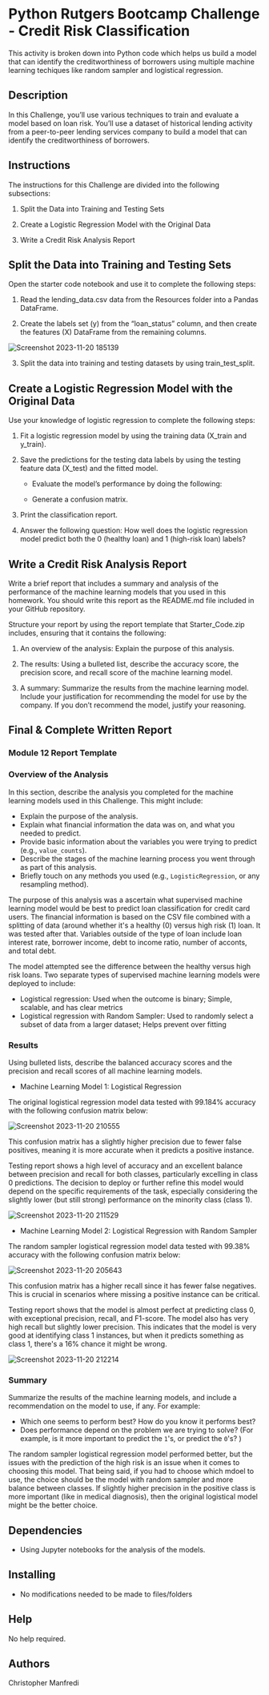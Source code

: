 # Python Rutgers Bootcamp Challenge - Credit Risk Classification

This activity is broken down into Python code which helps us build a model that can identify the creditworthiness of borrowers using multiple machine learning techiques like random sampler and logistical regression. 

## Description

In this Challenge, you’ll use various techniques to train and evaluate a model based on loan risk. You’ll use a dataset of historical lending activity from a peer-to-peer lending services company to build a model that can identify the creditworthiness of borrowers.

## Instructions

The instructions for this Challenge are divided into the following subsections:

1. Split the Data into Training and Testing Sets

2. Create a Logistic Regression Model with the Original Data

3. Write a Credit Risk Analysis Report

## Split the Data into Training and Testing Sets

Open the starter code notebook and use it to complete the following steps:

1. Read the lending_data.csv data from the Resources folder into a Pandas DataFrame.

2. Create the labels set (y) from the “loan_status” column, and then create the features (X) DataFrame from the remaining columns.

![Screenshot 2023-11-20 185139](https://github.com/Connextstrategy/credit-risk-classification/assets/18508699/9d3c40eb-fafc-42cb-ae16-e843327365a1)

3. Split the data into training and testing datasets by using train_test_split.

## Create a Logistic Regression Model with the Original Data

Use your knowledge of logistic regression to complete the following steps:

1. Fit a logistic regression model by using the training data (X_train and y_train).

2. Save the predictions for the testing data labels by using the testing feature data (X_test) and the fitted model.

   * Evaluate the model’s performance by doing the following:

   * Generate a confusion matrix.

3. Print the classification report.

4. Answer the following question: How well does the logistic regression model predict both the 0 (healthy loan) and 1 (high-risk loan) labels?
 
 ## Write a Credit Risk Analysis Report

Write a brief report that includes a summary and analysis of the performance of the machine learning models that you used in this homework. You should write this report as the README.md file included in your GitHub repository.

Structure your report by using the report template that Starter_Code.zip includes, ensuring that it contains the following:

1. An overview of the analysis: Explain the purpose of this analysis.

2. The results: Using a bulleted list, describe the accuracy score, the precision score, and recall score of the machine learning model.

3. A summary: Summarize the results from the machine learning model. Include your justification for recommending the model for use by the company. If you don’t recommend the model, justify your reasoning.

 ## Final & Complete Written Report 

### Module 12 Report Template

### Overview of the Analysis

In this section, describe the analysis you completed for the machine learning models used in this Challenge. This might include:

* Explain the purpose of the analysis.
* Explain what financial information the data was on, and what you needed to predict.
* Provide basic information about the variables you were trying to predict (e.g., `value_counts`).
* Describe the stages of the machine learning process you went through as part of this analysis.
* Briefly touch on any methods you used (e.g., `LogisticRegression`, or any resampling method).

The purpose of this analysis was a ascertain what supervised machine learning model would be best to predict loan classification for credit card users. The financial information is based on the CSV file combined with a splitting of data (around whether it's a healthy (0) versus high risk (1) loan. It was tested after that. Variables outside of the type of loan include loan interest rate, borrower income, debt to income ratio, number of acconts, and total debt. 

The model attempted see the difference between the healthy versus high risk loans. Two separate types of supervised machine learning models were deployed to include: 

* Logistical regression: Used when the outcome is binary; Simple, scalable, and has clear metrics
* Logistical regression with Random Sampler: Used to randomly select a subset of data from a larger dataset; Helps prevent over fitting

### Results

Using bulleted lists, describe the balanced accuracy scores and the precision and recall scores of all machine learning models.

  * Machine Learning Model 1: Logistical Regression  

The original logistical regression model data tested with 99.184% accuracy with the following confusion matrix below: 

![Screenshot 2023-11-20 210555](https://github.com/Connextstrategy/credit-risk-classification/assets/18508699/e8abbca7-5768-48fb-8eb1-f5c96406d31c)

This confusion matrix has a slightly higher precision due to fewer false positives, meaning it is more accurate when it predicts a positive instance.

Testing report shows a high level of accuracy and an excellent balance between precision and recall for both classes, particularly excelling in class 0 predictions. The decision to deploy or further refine this model would depend on the specific requirements of the task, especially considering the slightly lower (but still strong) performance on the minority class (class 1).

![Screenshot 2023-11-20 211529](https://github.com/Connextstrategy/credit-risk-classification/assets/18508699/351b9a7e-c8bf-4153-b872-5b69ce9e02fd)


  * Machine Learning Model 2: Logistical Regression with Random Sampler
  
The random sampler logistical regression model data tested with 99.38% accuracy with the following confusion matrix below: 

![Screenshot 2023-11-20 205643](https://github.com/Connextstrategy/credit-risk-classification/assets/18508699/2fa4740b-9138-41d8-bc14-8e0d03203fd7)

This confusion matrix has a higher recall since it has fewer false negatives. This is crucial in scenarios where missing a positive instance can be critical. 

Testing report shows that the model is almost perfect at predicting class 0, with exceptional precision, recall, and F1-score. The model also has very high recall but slightly lower precision. This indicates that the model is very good at identifying class 1 instances, but when it predicts something as class 1, there's a 16% chance it might be wrong.

![Screenshot 2023-11-20 212214](https://github.com/Connextstrategy/credit-risk-classification/assets/18508699/e73837c7-9e6f-43c4-8c48-6ffef78b1e23)


### Summary

Summarize the results of the machine learning models, and include a recommendation on the model to use, if any. For example:
* Which one seems to perform best? How do you know it performs best?
* Does performance depend on the problem we are trying to solve? (For example, is it more important to predict the `1`'s, or predict the `0`'s? )

The random sampler logistical regression model performed better, but the issues with the prediction of the high risk is an issue when it comes to choosing this model. That being said, if you had to choose which mdoel to use, the choice should be the model with random sampler and more balance between classes. If slightly higher precision in the positive class is more important (like in medical diagnosis), then the original logistical model might be the better choice.
 

## Dependencies

* Using Jupyter notebooks for the analysis of the models. 

## Installing

* No modifications needed to be made to files/folders

## Help

No help required. 

## Authors

Christopher Manfredi
